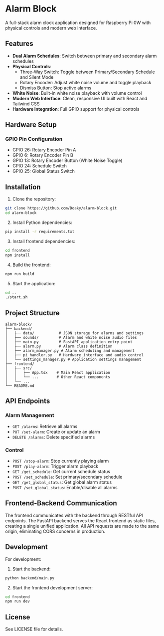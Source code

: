 # Alarm Block

A full-stack alarm clock application designed for Raspberry Pi 0W with physical controls and modern web interface.

## Features

- **Dual Alarm Schedules**: Switch between primary and secondary alarm schedules
- **Physical Controls**:
  - Three-Way Switch: Toggle between Primary/Secondary Schedule and Silent Mode
  - Rotary Encoder: Adjust white noise volume and toggle playback
  - Dismiss Button: Stop active alarms
- **White Noise**: Built-in white noise playback with volume control
- **Modern Web Interface**: Clean, responsive UI built with React and Tailwind CSS
- **Hardware Integration**: Full GPIO support for physical controls

## Hardware Setup

### GPIO Pin Configuration
- GPIO 26: Rotary Encoder Pin A
- GPIO 6: Rotary Encoder Pin B
- GPIO 13: Rotary Encoder Button (White Noise Toggle)
- GPIO 24: Schedule Switch
- GPIO 25: Global Status Switch

## Installation

1. Clone the repository:
```bash
git clone https://github.com/Doaky/alarm-block.git
cd alarm-block
```

2. Install Python dependencies:
```bash
pip install -r requirements.txt
```

3. Install frontend dependencies:
```bash
cd frontend
npm install
```

4. Build the frontend:
```bash
npm run build
```

5. Start the application:
```bash
cd ..
./start.sh
```

## Project Structure

```
alarm-block/
├── backend/
│   ├── data/           # JSON storage for alarms and settings
│   ├── sounds/         # Alarm and white noise audio files
│   ├── main.py         # FastAPI application entry point
│   ├── alarm.py        # Alarm class definition
│   ├── alarm_manager.py # Alarm scheduling and management
│   ├── pi_handler.py   # Hardware interface and audio control
│   └── settings_manager.py # Application settings management
├── frontend/
│   ├── src/
│   │   ├── App.tsx    # Main React application
│   │   └── ...        # Other React components
│   └── ...
└── README.md
```

## API Endpoints

### Alarm Management
- `GET /alarms`: Retrieve all alarms
- `PUT /set-alarm`: Create or update an alarm
- `DELETE /alarms`: Delete specified alarms

### Control
- `POST /stop-alarm`: Stop currently playing alarm
- `POST /play-alarm`: Trigger alarm playback
- `GET /get_schedule`: Get current schedule status
- `POST /set_schedule`: Set primary/secondary schedule
- `GET /get_global_status`: Get global alarm status
- `POST /set_global_status`: Enable/disable all alarms

## Frontend-Backend Communication

The frontend communicates with the backend through RESTful API endpoints. The FastAPI backend serves the React frontend as static files, creating a single unified application. All API requests are made to the same origin, eliminating CORS concerns in production.

## Development

For development:

1. Start the backend:
```bash
python backend/main.py
```

2. Start the frontend development server:
```bash
cd frontend
npm run dev
```

## License

See LICENSE file for details.

